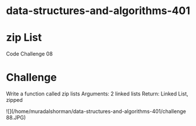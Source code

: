 # data-structures-and-algorithms-401


# zip List
Code Challenge 08

# Challenge
Write a function called zip lists Arguments: 2 linked lists Return: Linked List, zipped 

![](/home/muradalshorman/data-structures-and-algorithms-401/challenge 88.JPG)


